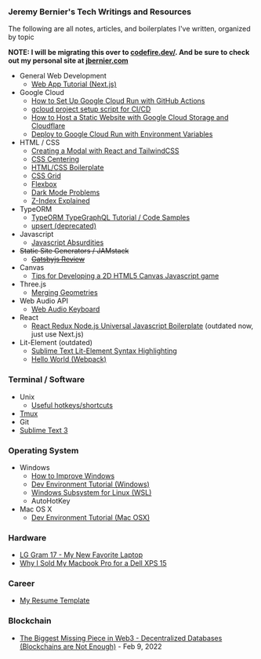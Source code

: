### Jeremy Bernier's Tech Writings and Resources

The following are all notes, articles, and boilerplates I've written, organized by topic

**NOTE: I will be migrating this over to [codefire.dev/](https://codefire.dev/). And be sure to check out my personal site at [jbernier.com](https://www.jbernier.com/)**

- General Web Development
    - [Web App Tutorial (Next.js)](https://www.notion.so/jbernier/Web-App-Tutorial-Next-js-3d4d37354b0b4ea794a177c7b6a44be3)
- Google Cloud
    - [How to Set Up Google Cloud Run with GitHub Actions](https://jeremybernier.notion.site/How-to-Set-Up-Google-Cloud-Run-with-GitHub-Actions-f198229acf1b49788e67e9c2ff0f0e6e)
    - [gcloud project setup script for CI/CD](https://github.com/JeremyBernier/gcloud-project-setup)
    - [How to Host a Static Website with Google Cloud Storage and Cloudflare](https://github.com/JeremyBernier/knowledge/blob/master/2022-10-07%20how%20to%20set%20up%20static%20site%20on%20google%20cloud%20storage%20and%20cloudflare.md)
    - [Deploy to Google Cloud Run with Environment Variables](https://gist.github.com/JeremyBernier/801e43f9341098e9763afd4faf5f067a)
- HTML / CSS
    - [Creating a Modal with React and TailwindCSS](https://jbernier.notion.site/Creating-a-Modal-with-React-and-TailwindCSS-b9cb739935e1431d9f5ed6b31829b09c)
    - [CSS Centering](https://jbernier.notion.site/CSS-Centering-99eeee04aedc4932b75f7b21cdfe7cd4)
    - [HTML/CSS Boilerplate](https://www.jbernier.com/html-css-boilerplate)
    - [CSS Grid](https://www.jbernier.com/css-grid)
    - [Flexbox](https://www.jbernier.com/flexbox)
    - [Dark Mode Problems](https://www.jbernier.com/dark-mode)
    - [Z-Index Explained](https://www.jbernier.com/z-indexes-explained/)
- TypeORM
    - [TypeORM TypeGraphQL Tutorial / Code Samples](https://jbernier.notion.site/TypeORM-Tutorial-09a1a88f0f9c48a7976318ce5dc2646c)
    - [upsert (deprecated)](https://gist.github.com/JeremyBernier/5683ebc8e83990a4d4e3d0abd1a9549d)
- Javascript
    - [Javascript Absurdities](https://www.jbernier.com/javascript-absurdities/)
- ~~Static Site Generators / JAMstack~~
    - ~~[Gatsbyjs Review](/gatsbyjs-review)~~
- Canvas
    - [Tips for Developing a 2D HTML5 Canvas Javascript game](https://www.jbernier.com/2d-html5-canvas-javascript-game-tips)
- Three.js
    - [Merging Geometries](https://www.jbernier.com/threejs-merging-geometries/)
- Web Audio API
    - [Web Audio Keyboard](https://github.com/JeremyBernier/web_audio_keyboard)
- React
    - [React Redux Node.js Universal Javascript Boilerplate](https://github.com/JeremyBernier/react-redux-node-boilerplate) (outdated now, just use Next.js)
- Lit-Element (outdated)
    - [Sublime Text Lit-Element Syntax Highlighting](https://github.com/JeremyBernier/LitElement-Syntax-Highlighting)
    - [Hello World (Webpack)](https://github.com/JeremyBernier/lit-element-webpack-hello-world)

### Terminal / Software

- Unix
    - [Useful hotkeys/shortcuts](https://www.jbernier.com/unix-commands)
- [Tmux](https://www.jbernier.com/tmux)
- Git
- [Sublime Text 3](/sublime-text)

### Operating System
- Windows
    - [How to Improve Windows](https://www.jbernier.com/windows-tips/)
    - [Dev Environment Tutorial (Windows)](/dev-tutorial-windows)
    - [Windows Subsystem for Linux (WSL)](https://www.jbernier.com/windows-subsystem-linux-review/)
    - AutoHotKey
- Mac OS X
    - [Dev Environment Tutorial (Mac OSX)](https://www.jbernier.com/dev-environment-tutorial/)

### Hardware
- [LG Gram 17 - My New Favorite Laptop](/lg-gram-17)
- [Why I Sold My Macbook Pro for a Dell XPS 15](https://www.jbernier.com/why-i-sold-my-macbook-pro-for-dell-xps-15/)

### Career
- [My Resume Template](https://docs.google.com/document/d/1LoPO2A_mZXJTpn90K27FPKU3sdnrS_r7mXbic9HUSDw/edit?usp=sharing)

### Blockchain
- [The Biggest Missing Piece in Web3 - Decentralized Databases (Blockchains are Not Enough)](https://jeremyfreedom.substack.com/p/the-biggest-missing-piece-in-web3) - Feb 9, 2022
